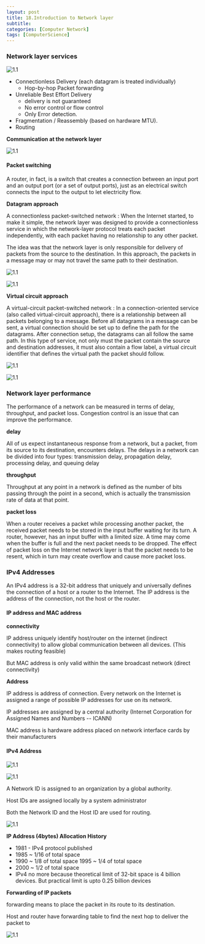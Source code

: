 ```yaml
---
layout: post
title: 18.Introduction to Network layer
subtitle: 
categories: [Computer Network]
tags: [ComputerScience]
---
```


### Network layer services

![1.1](/assets/images/cn/18.1.png)

- Connectionless Delivery (each datagram is treated individually)
	- Hop-by-hop Packet forwarding 
- Unreliable Best Effort Delivery
	- delivery is not guaranteed
	- No error control or flow control
	- Only Error detection. 
- Fragmentation / Reassembly (based on hardware MTU). 
- Routing


**Communication at the network layer**

![1.1](/assets/images/cn/18.2.png)


#### Packet switching
A router, in fact, is a switch that creates a connection between an input port and an output port (or a set of output ports), just as an electrical switch connects the input to the output to let electricity flow.  


**Datagram approach**

A connectionless packet-switched network 
: When the Internet started, to make it simple, the network layer was designed to provide a connectionless service in which the network-layer protocol treats each packet independently, with each packet having no relationship to any other packet. 

The idea was that the network layer is only responsible for delivery of packets from the source to the destination. In this approach, the packets in a message may or may not travel the same path to their destination. 

![1.1](/assets/images/cn/18.3.png)

![1.1](/assets/images/cn/18.4.png)


**Virtual circuit approach**

A virtual-circuit packet-switched network 
: In a connection-oriented service (also called virtual-circuit approach), there is a relationship between all packets belonging to a message. Before all datagrams in a message can be sent, a virtual connection should be set up to define the path for the datagrams. After connection setup, the datagrams can all follow the same path. In this type of service, not only must the packet contain the source and destination addresses, it must also contain a flow label, a virtual circuit identifier that defines the virtual path the packet should follow. 

![1.1](/assets/images/cn/18.5.png)

![1.1](/assets/images/cn/18.6.png)


### Network layer performance
The performance of a network can be measured in terms of delay, throughput, and packet loss. Congestion control is an issue that can improve the performance. 

**delay**

All of us expect instantaneous response from a network, but a packet, from its source to its destination, encounters delays. The delays in a network can be divided into four types: transmission delay, propagation delay, processing delay, and queuing delay 

**throughput**

Throughput at any point in a network is defined as the number of bits passing through the point in a second, which is actually the transmission rate of data at that point. 

**packet loss**

When a router receives a packet while processing another packet, the received packet needs to be stored in the input buffer waiting for its turn. A router, however, has an input buffer with a limited size. A time may come when the buffer is full and the next packet needs to be dropped. The effect of packet loss on the Internet network layer is that the packet needs to be resent, which in turn may create overflow and cause more packet loss. 


### IPv4 Addresses
An IPv4 address is a 32-bit address that uniquely and universally defines the connection of a host or a router to the Internet. The IP address is the address of the connection, not the host or the router. 


#### IP address and MAC address

**connectivity**

IP address uniquely identify host/router on the internet (indirect connectivity) to allow global communication between all devices. (This makes routing feasible)

But MAC address is only valid within the same broadcast network (direct connectivity) 

**Address**

IP address is address of connection. Every network on the Internet is assigned a range of possible IP addresses for use on its network. 

IP addresses are assigned by a central authority (Internet Corporation for Assigned Names and Numbers -- ICANN)  

MAC address is hardware address placed on network interface cards by their manufacturers 

#### IPv4 Address

![1.1](/assets/images/cn/18.7.png)

![1.1](/assets/images/cn/18.8.png)

A Network ID is assigned to an organization by a global authority.  

Host IDs are assigned locally by a system administrator 

Both the Network ID and the Host ID are used for routing.  

![1.1](/assets/images/cn/18.9.png)


**IP Address (4bytes) Allocation History**

- 1981 - IPv4 protocol published 
- 1985 ~ 1/16 of total space 
- 1990 ~ 1/8 of total space 1995 ~ 1/4 of total space 
- 2000 ~ 1/2 of total space 
- IPv4 no more because theoretical limit of 32-bit space is 4 billion devices. But practical limit is upto 0.25 billion devices 

**Forwarding of IP packets**

forwarding means to place the packet in its route to its destination. 

Host and router have forwarding table to find the next hop to deliver the packet to

![1.1](/assets/images/cn/18.10.png)



